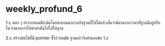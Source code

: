 # weekly_profund_6

1.c ค่อย ๆ ทำจากยอดพีระมิดโดยนำยอดมาบวกกับฐานที่ไปได้แล้วเช็คว่ามีค่ามากกว่าค่าที่ฐานมีอยู่หรือไม่ ถ้ามากกว่าให้นำค่านั้นไปใส่ในฐาน

2.c สร้างต้นไม้ที่มี pointer ชี้ไป node ฐานแล้วจึงทำแบบข้อ 1.c
